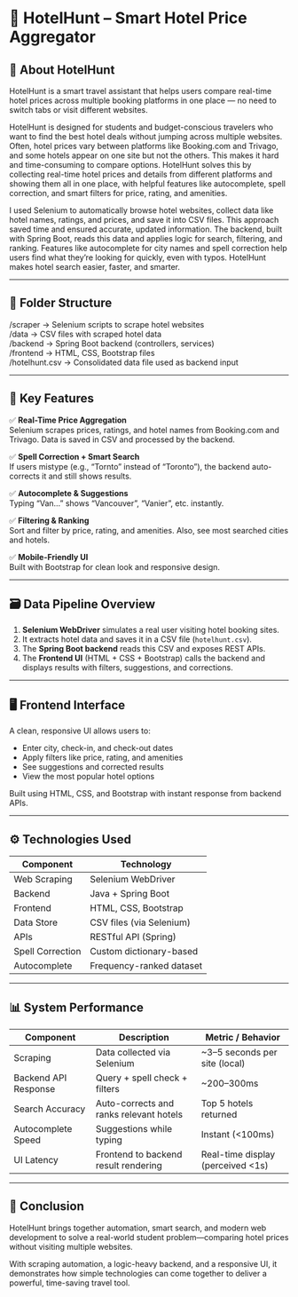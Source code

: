 # 🏨 HotelHunt – Smart Hotel Price Aggregator

## 📖 About HotelHunt  
HotelHunt is a smart travel assistant that helps users compare real-time hotel prices across multiple booking platforms in one place — no need to switch tabs or visit different websites.

HotelHunt is designed for students and budget-conscious travelers who want to find the best hotel deals without jumping across multiple websites. Often, hotel prices vary between platforms like Booking.com and Trivago, and some hotels appear on one site but not the others. This makes it hard and time-consuming to compare options. HotelHunt solves this by collecting real-time hotel prices and details from different platforms and showing them all in one place, with helpful features like autocomplete, spell correction, and smart filters for price, rating, and amenities.

I used Selenium to automatically browse hotel websites, collect data like hotel names, ratings, and prices, and save it into CSV files. This approach saved time and ensured accurate, updated information. The backend, built with Spring Boot, reads this data and applies logic for search, filtering, and ranking. Features like autocomplete for city names and spell correction help users find what they’re looking for quickly, even with typos. HotelHunt makes hotel search easier, faster, and smarter.

---
## 📂 Folder Structure  
/scraper → Selenium scripts to scrape hotel websites <br>
/data → CSV files with scraped hotel data <br>
/backend → Spring Boot backend (controllers, services) <br>
/frontend → HTML, CSS, Bootstrap files <br>
/hotelhunt.csv → Consolidated data file used as backend input <br>

---

## 🔑 Key Features  
✅ **Real-Time Price Aggregation**  
Selenium scrapes prices, ratings, and hotel names from Booking.com and Trivago. Data is saved in CSV and processed by the backend.

✅ **Spell Correction + Smart Search**  
If users mistype (e.g., “Tornto” instead of “Toronto”), the backend auto-corrects it and still shows results.

✅ **Autocomplete & Suggestions**  
Typing “Van…” shows “Vancouver”, “Vanier”, etc. instantly.  

✅ **Filtering & Ranking**  
Sort and filter by price, rating, and amenities. Also, see most searched cities and hotels.

✅ **Mobile-Friendly UI**  
Built with Bootstrap for clean look and responsive design.

---

## 🗃️ Data Pipeline Overview  
1. **Selenium WebDriver** simulates a real user visiting hotel booking sites.  
2. It extracts hotel data and saves it in a CSV file (`hotelhunt.csv`).  
3. The **Spring Boot backend** reads this CSV and exposes REST APIs.  
4. The **Frontend UI** (HTML + CSS + Bootstrap) calls the backend and displays results with filters, suggestions, and corrections.

---

## 🖥️ Frontend Interface  
A clean, responsive UI allows users to:
- Enter city, check-in, and check-out dates  
- Apply filters like price, rating, and amenities  
- See suggestions and corrected results  
- View the most popular hotel options  

Built using HTML, CSS, and Bootstrap with instant response from backend APIs.

---

## ⚙️ Technologies Used  
| Component        | Technology              |
|------------------|--------------------------|
| Web Scraping     | Selenium WebDriver       |
| Backend          | Java + Spring Boot       |
| Frontend         | HTML, CSS, Bootstrap     |
| Data Store       | CSV files (via Selenium) |
| APIs             | RESTful API (Spring)     |
| Spell Correction | Custom dictionary-based  |
| Autocomplete     | Frequency-ranked dataset |

---

## 📊 System Performance  
| Component            | Description                                      | Metric / Behavior                           |
|----------------------|--------------------------------------------------|---------------------------------------------|
| Scraping             | Data collected via Selenium                     | ~3–5 seconds per site (local)               |
| Backend API Response | Query + spell check + filters                   | ~200–300ms                                  |
| Search Accuracy      | Auto-corrects and ranks relevant hotels         | Top 5 hotels returned                       |
| Autocomplete Speed   | Suggestions while typing                        | Instant (<100ms)                            |
| UI Latency           | Frontend to backend result rendering            | Real-time display (perceived <1s)           |

---

## 📝 Conclusion  
HotelHunt brings together automation, smart search, and modern web development to solve a real-world student problem—comparing hotel prices without visiting multiple websites.

With scraping automation, a logic-heavy backend, and a responsive UI, it demonstrates how simple technologies can come together to deliver a powerful, time-saving travel tool.
